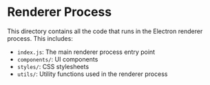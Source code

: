 # Renderer Process

This directory contains all the code that runs in the Electron renderer process. This includes:

- `index.js`: The main renderer process entry point
- `components/`: UI components
- `styles/`: CSS stylesheets
- `utils/`: Utility functions used in the renderer process 